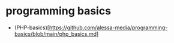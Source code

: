 # programming basics
* (PHP-basics)[https://github.com/alessa-media/programming-basics/blob/main/php_basics.md]

